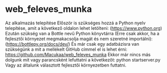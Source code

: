 # web_feleves_munka
Az alkalmazás telepítése
Először is szükséges hozzá a Python nyelv telepítése, amit a következő oldalon lehet letölteni: (https://www.python.org)
Ezután szükség van a Bottle nevű Python könyvtárra (Erre csak akkor, ha a fejlesztői környezet megmakacsolja magát és nem szeretné importálni): (https://bottlepy.org/docs/dev/)
És már csak egy adatbázisra van szükségünk a mit a mellékelt GitHub címmel el is lehet érni:
https://github.com/Macukaa/web_feleves_munka
Ekkor már nincs más dolgunk mit vagy parancsként lefuttatni a következőt:
python startserver.py
Vagy az általunk választott fejlesztői környezetben futtatni.
